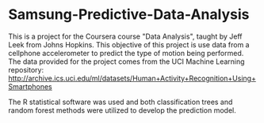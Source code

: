 # Samsung-Predictive-Data-Analysis

This is a project for the Coursera course "Data Analysis", taught by Jeff Leek from Johns Hopkins.
This objective of this project is use data from a cellphone accelerometer to predict the type of motion being performed. The data provided for the project comes from the UCI Machine Learning repository: http://archive.ics.uci.edu/ml/datasets/Human+Activity+Recognition+Using+Smartphones

The R statistical software was used and both classification trees and random forest methods were utilized to develop the prediction model. 
